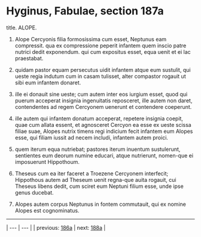 # Hyginus, Fabulae, section 187a

title. ALOPE.



1. Alope Cercyonis filia formosissima cum esset, Neptunus eam compressit. qua ex compressione peperit infantem quem inscio patre nutrici dedit exponendum. qui cum expositus esset, equa uenit et ei lac praestabat.



2. quidam pastor equam persecutus uidit infantem atque eum sustulit, qui ueste regia indutum cum in casam tulisset, alter compastor rogauit ut sibi eum infantem donaret.



3. ille ei donauit sine ueste; cum autem inter eos iurgium esset, quod qui puerum acceperat insignia ingenuitatis reposceret, ille autem non daret, contendentes ad regem Cercyonem uenerunt et contendere coeperunt.



4. ille autem qui infantem donatum acceperat, repetere insignia coepit, quae cum allata essent, et agnosceret Cercyon ea esse ex ueste scissa filiae suae, Alopes nutrix timens regi indicium fecit infantem eum Alopes esse, qui filiam iussit ad necem includi, infantem autem proici.



5. quem iterum equa nutriebat; pastores iterum inuentum sustulerunt, sentientes eum deorum numine educari, atque nutrierunt, nomen-que ei imposuerunt Hippothoum.



6. Theseus cum ea iter faceret a Troezene Cercyonem interfecit; Hippothous autem ad Theseum uenit regna-que auita rogauit, cui Theseus libens dedit, cum sciret eum Neptuni filium esse, unde ipse genus ducebat.



7. Alopes autem corpus Neptunus in fontem commutauit, qui ex nomine Alopes est cognominatus.



---

| --- | --- |
| previous: [186a](../186a/) | next: [188a](../188a/) |